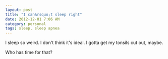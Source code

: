 ```yaml
---
layout: post
title: "I can&rsquo;t sleep right"
date: 2012-12-01 7:06 AM
category: personal
tags: sleep, sleep apnea
---
```


I sleep so weird. I don't think it's ideal. I gotta get my tonsils cut out, maybe.

Who has time for that?